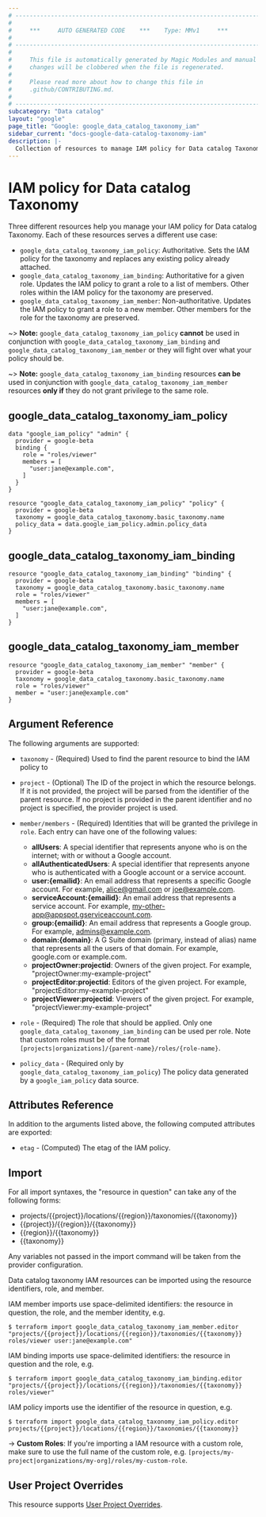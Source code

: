 ```yaml
---
# ----------------------------------------------------------------------------
#
#     ***     AUTO GENERATED CODE    ***    Type: MMv1     ***
#
# ----------------------------------------------------------------------------
#
#     This file is automatically generated by Magic Modules and manual
#     changes will be clobbered when the file is regenerated.
#
#     Please read more about how to change this file in
#     .github/CONTRIBUTING.md.
#
# ----------------------------------------------------------------------------
subcategory: "Data catalog"
layout: "google"
page_title: "Google: google_data_catalog_taxonomy_iam"
sidebar_current: "docs-google-data-catalog-taxonomy-iam"
description: |-
  Collection of resources to manage IAM policy for Data catalog Taxonomy
---
```


# IAM policy for Data catalog Taxonomy
Three different resources help you manage your IAM policy for Data catalog Taxonomy. Each of these resources serves a different use case:

* `google_data_catalog_taxonomy_iam_policy`: Authoritative. Sets the IAM policy for the taxonomy and replaces any existing policy already attached.
* `google_data_catalog_taxonomy_iam_binding`: Authoritative for a given role. Updates the IAM policy to grant a role to a list of members. Other roles within the IAM policy for the taxonomy are preserved.
* `google_data_catalog_taxonomy_iam_member`: Non-authoritative. Updates the IAM policy to grant a role to a new member. Other members for the role for the taxonomy are preserved.

~> **Note:** `google_data_catalog_taxonomy_iam_policy` **cannot** be used in conjunction with `google_data_catalog_taxonomy_iam_binding` and `google_data_catalog_taxonomy_iam_member` or they will fight over what your policy should be.

~> **Note:** `google_data_catalog_taxonomy_iam_binding` resources **can be** used in conjunction with `google_data_catalog_taxonomy_iam_member` resources **only if** they do not grant privilege to the same role.

## google\_data\_catalog\_taxonomy\_iam\_policy

```hcl
data "google_iam_policy" "admin" {
  provider = google-beta
  binding {
    role = "roles/viewer"
    members = [
      "user:jane@example.com",
    ]
  }
}

resource "google_data_catalog_taxonomy_iam_policy" "policy" {
  provider = google-beta
  taxonomy = google_data_catalog_taxonomy.basic_taxonomy.name
  policy_data = data.google_iam_policy.admin.policy_data
}
```

## google\_data\_catalog\_taxonomy\_iam\_binding

```hcl
resource "google_data_catalog_taxonomy_iam_binding" "binding" {
  provider = google-beta
  taxonomy = google_data_catalog_taxonomy.basic_taxonomy.name
  role = "roles/viewer"
  members = [
    "user:jane@example.com",
  ]
}
```

## google\_data\_catalog\_taxonomy\_iam\_member

```hcl
resource "google_data_catalog_taxonomy_iam_member" "member" {
  provider = google-beta
  taxonomy = google_data_catalog_taxonomy.basic_taxonomy.name
  role = "roles/viewer"
  member = "user:jane@example.com"
}
```

## Argument Reference

The following arguments are supported:

* `taxonomy` - (Required) Used to find the parent resource to bind the IAM policy to

* `project` - (Optional) The ID of the project in which the resource belongs.
    If it is not provided, the project will be parsed from the identifier of the parent resource. If no project is provided in the parent identifier and no project is specified, the provider project is used.

* `member/members` - (Required) Identities that will be granted the privilege in `role`.
  Each entry can have one of the following values:
  * **allUsers**: A special identifier that represents anyone who is on the internet; with or without a Google account.
  * **allAuthenticatedUsers**: A special identifier that represents anyone who is authenticated with a Google account or a service account.
  * **user:{emailid}**: An email address that represents a specific Google account. For example, alice@gmail.com or joe@example.com.
  * **serviceAccount:{emailid}**: An email address that represents a service account. For example, my-other-app@appspot.gserviceaccount.com.
  * **group:{emailid}**: An email address that represents a Google group. For example, admins@example.com.
  * **domain:{domain}**: A G Suite domain (primary, instead of alias) name that represents all the users of that domain. For example, google.com or example.com.
  * **projectOwner:projectid**: Owners of the given project. For example, "projectOwner:my-example-project"
  * **projectEditor:projectid**: Editors of the given project. For example, "projectEditor:my-example-project"
  * **projectViewer:projectid**: Viewers of the given project. For example, "projectViewer:my-example-project"

* `role` - (Required) The role that should be applied. Only one
    `google_data_catalog_taxonomy_iam_binding` can be used per role. Note that custom roles must be of the format
    `[projects|organizations]/{parent-name}/roles/{role-name}`.

* `policy_data` - (Required only by `google_data_catalog_taxonomy_iam_policy`) The policy data generated by
  a `google_iam_policy` data source.

## Attributes Reference

In addition to the arguments listed above, the following computed attributes are
exported:

* `etag` - (Computed) The etag of the IAM policy.

## Import

For all import syntaxes, the "resource in question" can take any of the following forms:

* projects/{{project}}/locations/{{region}}/taxonomies/{{taxonomy}}
* {{project}}/{{region}}/{{taxonomy}}
* {{region}}/{{taxonomy}}
* {{taxonomy}}

Any variables not passed in the import command will be taken from the provider configuration.

Data catalog taxonomy IAM resources can be imported using the resource identifiers, role, and member.

IAM member imports use space-delimited identifiers: the resource in question, the role, and the member identity, e.g.
```
$ terraform import google_data_catalog_taxonomy_iam_member.editor "projects/{{project}}/locations/{{region}}/taxonomies/{{taxonomy}} roles/viewer user:jane@example.com"
```

IAM binding imports use space-delimited identifiers: the resource in question and the role, e.g.
```
$ terraform import google_data_catalog_taxonomy_iam_binding.editor "projects/{{project}}/locations/{{region}}/taxonomies/{{taxonomy}} roles/viewer"
```

IAM policy imports use the identifier of the resource in question, e.g.
```
$ terraform import google_data_catalog_taxonomy_iam_policy.editor projects/{{project}}/locations/{{region}}/taxonomies/{{taxonomy}}
```

-> **Custom Roles**: If you're importing a IAM resource with a custom role, make sure to use the
 full name of the custom role, e.g. `[projects/my-project|organizations/my-org]/roles/my-custom-role`.

## User Project Overrides

This resource supports [User Project Overrides](https://www.terraform.io/docs/providers/google/guides/provider_reference.html#user_project_override).
